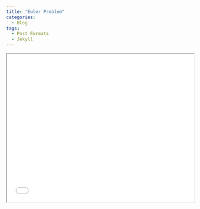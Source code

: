 ```yaml
---
title: "Euler Problem"
categories:
  - Blog
tags:
  - Post Formats
  - Jekyll
---
```




<iframe width="100%" height="400px" src="../../euler.html">


